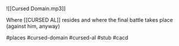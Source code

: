 ![[Cursed Domain.mp3]]

Where [[CURSED AL]] resides and where the final battle takes place (against him, anyway)

#places #cursed-domain #cursed-al #stub #cacd 